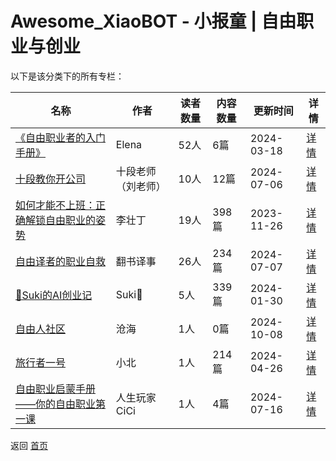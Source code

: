 # Awesome_XiaoBOT - 小报童 | 自由职业与创业

以下是该分类下的所有专栏：

| 名称 | 作者 | 读者数量 | 内容数量 | 更新时间 | 详情 |
|------|------|----------|----------|----------|------|
| [《自由职业者的入门手册》](https://xiaobot.net/p/freelancer?refer=0b133df9-27dc-423b-8101-639049001c13) | Elena | 52人 | 6篇 |  2024-03-18 | [详情](data/freelancer.md) |
| [十段教你开公司](https://xiaobot.net/p/hendydcxy?refer=0b133df9-27dc-423b-8101-639049001c13) | 十段老师（刘老师） | 10人 | 12篇 |  2024-07-06 | [详情](data/hendydcxy.md) |
| [如何才能不上班：正确解锁自由职业的姿势](https://xiaobot.net/p/lizhuangding?refer=0b133df9-27dc-423b-8101-639049001c13) | 李壮丁 | 19人 | 398篇 |  2023-11-26 | [详情](data/lizhuangding.md) |
| [自由译者的职业自救](https://xiaobot.net/p/TranslatorStory?refer=0b133df9-27dc-423b-8101-639049001c13) | 翻书译事 | 26人 | 234篇 |  2024-07-07 | [详情](data/TranslatorStory.md) |
| [📖Suki的AI创业记](https://xiaobot.net/p/sukiaiblog?refer=0b133df9-27dc-423b-8101-639049001c13) | Suki🐤 | 5人 | 339篇 |  2024-01-30 | [详情](data/sukiaiblog.md) |
| [自由人社区](https://xiaobot.net/p/free666?refer=0b133df9-27dc-423b-8101-639049001c13) | 沧海 | 1人 | 0篇 |  2024-10-08 | [详情](data/free666.md) |
| [旅行者一号](https://xiaobot.net/p/Voyager1?refer=0b133df9-27dc-423b-8101-639049001c13) | 小北 | 1人 | 214篇 |  2024-04-26 | [详情](data/Voyager1.md) |
| [自由职业启蒙手册——你的自由职业第一课](https://xiaobot.net/p/freelancerHB?refer=0b133df9-27dc-423b-8101-639049001c13) | 人生玩家CiCi | 1人 | 4篇 |  2024-07-16 | [详情](data/freelancerHB.md) |


返回 [首页](../README.md)
